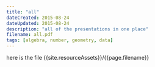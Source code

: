 ```yaml
---
title: "all"
dateCreated: 2015-08-24
dateUpdated: 2015-08-24
description: "all of the presentations in one place"
filename: all.pdf
tags: [algebra, number, geometry, data]
---
```


here is the file {{site.resourceAssets}}/{{page.filename}}
